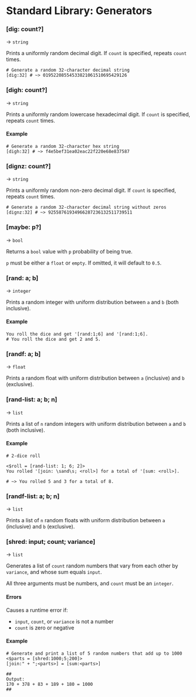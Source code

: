 # Standard Library: Generators


### [dig: count?]
&rarr; `string`

Prints a uniformly random decimal digit. If `count` is specified, repeats `count` times.

```rant
# Generate a random 32-character decimal string
[dig:32] # ~> 01952208554533821061510695429126
```

### [digh: count?]
&rarr; `string`

Prints a uniformly random lowercase hexadecimal digit. If `count` is specified, repeats `count` times.

#### Example

```rant
# Generate a random 32-character hex string
[digh:32] # ~> f4e5bef31ea02eac22f220e68e837587
```

### [dignz: count?]
&rarr; `string`

Prints a uniformly random non-zero decimal digit. If `count` is specified, repeats `count` times.

```rant
# Generate a random 32-character decimal string without zeros
[dignz:32] # ~> 92558761934966287236132511739511
```

### [maybe: p?]
&rarr; `bool`

Returns a `bool` value with `p` probability of being true.

`p` must be either a `float` or `empty`. If omitted, it will default to `0.5`.

### [rand: a; b]
&rarr; `integer`

Prints a random integer with uniform distribution between `a` and `b` (both inclusive).

#### Example

```rant
You roll the dice and get '[rand:1;6] and '[rand:1;6].
# You roll the dice and get 2 and 5.
```

### [randf: a; b]
&rarr; `float`

Prints a random float with uniform distribution between `a` (inclusive) and `b` (exclusive).

### [rand-list: a; b; n]
&rarr; `list`

Prints a list of `n` random integers with uniform distribution between `a` and `b` (both inclusive).

#### Example

```rant
# 2-dice roll

<$roll = [rand-list: 1; 6; 2]>
You rolled '[join: \sand\s; <roll>] for a total of '[sum: <roll>].

# ~> You rolled 5 and 3 for a total of 8.
```

### [randf-list: a; b; n]
&rarr; `list`

Prints a list of `n` random floats with uniform distribution between `a` (inclusive) and `b` (exclusive).

### [shred: input; count; variance]
&rarr; `list`

Generates a list of `count` random numbers that vary from each other by `variance`, and whose sum equals `input`.

All three arguments must be numbers, and `count` must be an `integer`.

#### Errors

Causes a runtime error if:

* `input`, `count`, or `variance` is not a number
* `count` is zero or negative

#### Example

```rant
# Generate and print a list of 5 random numbers that add up to 1000
<$parts = [shred:1000;5;200]>
[join:" + ";<parts>] = [sum:<parts>]

##
Output:
170 + 378 + 83 + 189 + 180 = 1000
##
```
